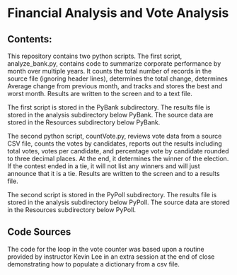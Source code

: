 # Financial Analysis and Vote Analysis #

## Contents: ##

This repository contains two python scripts. The first script, analyze_bank.py, contains code
to  summarize corporate performance by month over multiple years. It counts the total number of records in the source file (ignoring header lines), determines the total change, determines
Average change from previous month, and tracks and stores the best and worst month. Results are written to the screen and to a text file.

The first script is stored in the PyBank subdirectory. The results file is stored in the analysis subdirectory below PyBank. The source data are stored in the Resources subdirectory below PyBank.


The second python script, countVote.py, reviews vote data from a source CSV file, counts the votes by candidates, reports out the results including total votes, votes per candidate, and percentage vote by candidate rounded to three decimal places. At the end, it determines the winner of the election. If the contest ended in a tie, it will not list any winners and will just announce that it is a tie. Results are written to the screen and to a results file.

The second script is stored in the PyPoll subdirectory. The results file is stored in the analysis subdirectory below PyPoll. The source data are stored in the Resources subdirectory below PyPoll.


## Code Sources ##

The code for the loop in the vote counter was based upon a routine provided by instructor Kevin Lee in an extra session at the end of close demonstrating how to populate a dictionary from a csv file.
